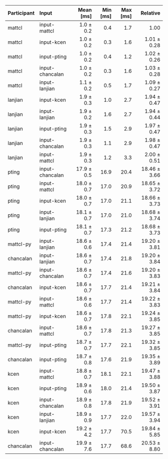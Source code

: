 | Participant | Input | Mean [ms] | Min [ms] | Max [ms] | Relative |
|:---|:---|---:|---:|---:|---:|
| mattcl | input-mattcl | 1.0 ± 0.2 | 0.4 | 1.7 | 1.00 |
| mattcl | input-kcen | 1.0 ± 0.2 | 0.3 | 1.6 | 1.01 ± 0.28 |
| mattcl | input-pting | 1.0 ± 0.2 | 0.4 | 1.2 | 1.02 ± 0.26 |
| mattcl | input-chancalan | 1.0 ± 0.2 | 0.3 | 1.6 | 1.03 ± 0.28 |
| mattcl | input-lanjian | 1.1 ± 0.2 | 0.5 | 1.7 | 1.09 ± 0.27 |
| lanjian | input-kcen | 1.9 ± 0.3 | 1.0 | 2.7 | 1.94 ± 0.47 |
| lanjian | input-lanjian | 1.9 ± 0.2 | 1.6 | 2.7 | 1.94 ± 0.44 |
| lanjian | input-pting | 1.9 ± 0.3 | 1.5 | 2.9 | 1.97 ± 0.47 |
| lanjian | input-chancalan | 1.9 ± 0.3 | 1.1 | 2.9 | 1.98 ± 0.47 |
| lanjian | input-mattcl | 1.9 ± 0.3 | 1.2 | 3.3 | 2.00 ± 0.51 |
| pting | input-chancalan | 17.9 ± 0.5 | 16.9 | 20.4 | 18.46 ± 3.66 |
| pting | input-mattcl | 18.0 ± 0.7 | 17.0 | 20.9 | 18.65 ± 3.72 |
| pting | input-kcen | 18.0 ± 0.7 | 17.0 | 21.1 | 18.66 ± 3.73 |
| pting | input-lanjian | 18.1 ± 0.7 | 17.0 | 21.0 | 18.68 ± 3.74 |
| pting | input-pting | 18.1 ± 0.7 | 17.3 | 21.2 | 18.68 ± 3.73 |
| mattcl-py | input-lanjian | 18.6 ± 0.6 | 17.4 | 21.4 | 19.20 ± 3.81 |
| chancalan | input-lanjian | 18.6 ± 0.7 | 17.4 | 21.8 | 19.20 ± 3.84 |
| mattcl-py | input-chancalan | 18.6 ± 0.7 | 17.4 | 21.6 | 19.20 ± 3.83 |
| chancalan | input-kcen | 18.6 ± 0.7 | 17.7 | 21.4 | 19.21 ± 3.84 |
| mattcl-py | input-mattcl | 18.6 ± 0.6 | 17.7 | 21.4 | 19.22 ± 3.83 |
| mattcl-py | input-kcen | 18.6 ± 0.7 | 17.8 | 22.1 | 19.24 ± 3.85 |
| chancalan | input-mattcl | 18.6 ± 0.7 | 17.8 | 21.3 | 19.27 ± 3.85 |
| mattcl-py | input-pting | 18.7 ± 0.7 | 17.7 | 22.1 | 19.32 ± 3.85 |
| chancalan | input-pting | 18.7 ± 0.8 | 17.6 | 21.9 | 19.35 ± 3.89 |
| kcen | input-mattcl | 18.8 ± 0.7 | 18.1 | 22.1 | 19.47 ± 3.88 |
| kcen | input-pting | 18.9 ± 0.6 | 18.0 | 21.4 | 19.50 ± 3.87 |
| kcen | input-chancalan | 18.9 ± 0.8 | 17.8 | 21.9 | 19.52 ± 3.91 |
| kcen | input-lanjian | 18.9 ± 0.9 | 17.7 | 22.0 | 19.57 ± 3.94 |
| kcen | input-kcen | 19.2 ± 4.2 | 17.7 | 70.5 | 19.84 ± 5.85 |
| chancalan | input-chancalan | 19.9 ± 7.6 | 17.7 | 68.6 | 20.53 ± 8.80 |

